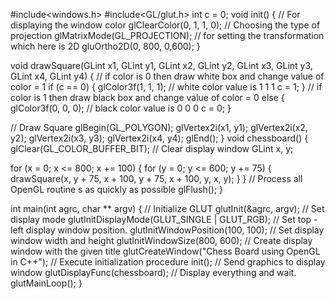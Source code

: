 #include<windows.h>
#include<GL/glut.h>
int c = 0;
void init()
{
// For displaying the window color
glClearColor(0, 1, 1, 0);
// Choosing the type of projection
glMatrixMode(GL_PROJECTION);
// for setting the transformation which here is 2D
gluOrtho2D(0, 800, 0,600);
}

void drawSquare(GLint x1, GLint y1, GLint x2, GLint y2, GLint x3, GLint y3, GLint x4, GLint y4)
{
// if color is 0 then draw white box and change value of color = 1
if (c == 0)
{
glColor3f(1, 1, 1); // white color value is 1 1 1
c = 1;
}
// if color is 1 then draw black box and change value of color = 0
else
{
glColor3f(0, 0, 0); // black color value is 0 0 0
c = 0;
}

// Draw Square
glBegin(GL_POLYGON);
glVertex2i(x1, y1);
glVertex2i(x2, y2);
glVertex2i(x3, y3);
glVertex2i(x4, y4);
glEnd();
}
void chessboard()
{
glClear(GL_COLOR_BUFFER_BIT); // Clear display window
GLint x, y;

for (x = 0; x <= 800; x += 100)
{
for (y = 0; y <= 600; y += 75)
{
drawSquare(x, y + 75, x + 100, y + 75, x + 100, y, x, y);
}
}
// Process all OpenGL routine s as quickly as possible
glFlush();
}

int main(int agrc, char ** argv)
{
// Initialize GLUT
glutInit(&agrc, argv);
// Set display mode
glutInitDisplayMode(GLUT_SINGLE | GLUT_RGB);
// Set top - left display window position.
glutInitWindowPosition(100, 100);
// Set display window width and height
glutInitWindowSize(800, 600);
// Create display window with the given title
glutCreateWindow("Chess Board using OpenGL in C++");
// Execute initialization procedure
init();
// Send graphics to display window
glutDisplayFunc(chessboard);
// Display everything and wait.
glutMainLoop();
}

